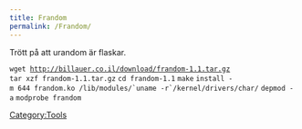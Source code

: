 ```yaml
---
title: Frandom
permalink: /Frandom/
---
```


Trött på att urandom är flaskar.

`wget `[`http://billauer.co.il/download/frandom-1.1.tar.gz`](http://billauer.co.il/download/frandom-1.1.tar.gz)
`tar xzf frandom-1.1.tar.gz`
`cd frandom-1.1`
`make`
`` install -m 644 frandom.ko /lib/modules/`uname -r`/kernel/drivers/char/ ``
`depmod -a`
`modprobe frandom`

[Category:Tools](/Category:Tools "wikilink")